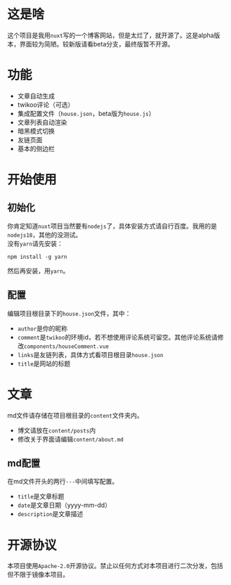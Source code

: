 # 这是啥
这个项目是我用`nuxt`写的一个博客网站，但是太烂了，就开源了。这是alpha版本，界面较为简陋。较新版请看beta分支，最终版暂不开源。
# 功能
- 文章自动生成
- twikoo评论（可选）
- 集成配置文件（`house.json`，beta版为`house.js`）
- 文章列表自动渲染
- 暗黑模式切换
- 友链页面
- 基本的侧边栏
# 开始使用
## 初始化
你肯定知道`nuxt`项目当然要有`nodejs`了，具体安装方式请自行百度。我用的是`nodejs18`，其他的没测试。<br>
没有`yarn`请先安装：
```
npm install -g yarn
```
然后再安装，用`yarn`。
## 配置
编辑项目根目录下的`house.json`文件，其中：
- `author`是你的昵称
- `comment`是`twikoo`的环境id，若不想使用评论系统可留空。其他评论系统请修改`components/houseComment.vue`
- `links`是友链列表，具体方式看项目根目录`house.json`
- `title`是网站的标题
# 文章
md文件请存储在项目根目录的`content`文件夹内。
- 博文请放在`content/posts`内
- 修改关于界面请编辑`content/about.md`
## md配置
在md文件开头的两行`---`中间填写配置。
- `title`是文章标题
- `date`是文章日期（yyyy-mm-dd）
- `description`是文章描述
# 开源协议
本项目使用`Apache-2.0`开源协议。禁止以任何方式对本项目进行二次分发，包括但不限于镜像本项目。
